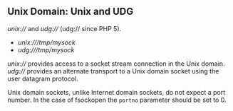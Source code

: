 Unix Domain: Unix and UDG
-------------------------

*unix://* and *udg://* (udg:// since PHP 5).

-   <span class="simpara">*unix:///tmp/mysock*</span>
-   <span class="simpara">*udg:///tmp/mysock*</span>

*unix://* provides access to a socket stream connection in the Unix
domain. *udg://* provides an alternate transport to a Unix domain socket
using the user datagram protocol.

Unix domain sockets, unlike Internet domain sockets, do not expect a
port number. In the case of <span class="function">fsockopen</span> the
`portno` parameter should be set to 0.
